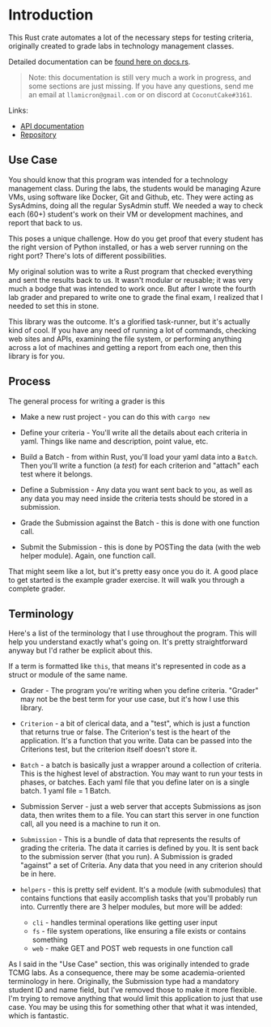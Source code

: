 # Introduction
This Rust crate automates a lot of the necessary steps for testing criteria, originally created to grade labs in technology management classes.

Detailed documentation can be [found here on docs.rs](https://docs.rs/lab_grader/0.10.0/lab_grader/index.html).

> Note: this documentation is still very much a work in progress, and some sections are just missing. If you have any questions, send me an email at `llamicron@gmail.com` or on discord at `CoconutCake#3161`.

Links:
- [API documentation](https://docs.rs/lab_grader)
- [Repository](https://github.com/llamicron/lab_grader)

## Use Case
You should know that this program was intended for a technology management class. During the labs, the students would be managing Azure VMs, using software like Docker, Git and Github, etc. They were acting as SysAdmins, doing all the regular SysAdmin stuff. We needed a way to check each (60+) student's work on their VM or development machines, and report that back to us.

This poses a unique challenge. How do you get proof that every student has the right version of Python installed, or has a web server running on the right port? There's lots of different possibilities.

My original solution was to write a Rust program that checked everything and sent the results back to us. It wasn't modular or reusable; it was very much a bodge that was intended to work once. But after I wrote the fourth lab grader and prepared to write one to grade the final exam, I realized that I needed to set this in stone.

This library was the outcome. It's a glorified task-runner, but it's actually kind of cool. If you have any need of running a lot of commands, checking web sites and APIs, examining the file system, or performing anything across a lot of machines and getting a report from each one, then this library is for you.

## Process
The general process for writing a grader is this

- Make a new rust project - you can do this with `cargo new`

- Define your criteria - You'll write all the details about each criteria in yaml. Things like name and description, point value, etc.

- Build a Batch - from within Rust, you'll load your yaml data into a `Batch`. Then you'll write a function (a *test*) for each criterion and "attach" each test where it belongs.

- Define a Submission - Any data you want sent back to you, as well as any data you may need inside the criteria tests should be stored in a submission.

- Grade the Submission against the Batch - this is done with one function call.

- Submit the Submission - this is done by POSTing the data (with the web helper module). Again, one function call.

That might seem like a lot, but it's pretty easy once you do it. A good place to get started is the example grader exercise. It will walk you through a complete grader.


## Terminology

Here's a list of the terminology that I use throughout the program. This will help you understand exactly what's going on. It's pretty straightforward anyway but I'd rather be explicit about this.

If a term is formatted like `this`, that means it's represented in code as a struct or module of the same name.

- Grader - The program you're writing when you define criteria. "Grader" may not be the best term for your use case, but it's how I use this library.

- `Criterion` - a bit of clerical data, and a "test", which is just a function that returns true or false. The Criterion's test is the heart of the application. It's a function that you write. Data can be passed into the Criterions test, but the criterion itself doesn't store it.

- `Batch` - a batch is basically just a wrapper around a collection of criteria. This is the highest level of abstraction. You may want to run your tests in phases, or batches. Each yaml file that you define later on is a single batch. 1 yaml file = 1 Batch.

- Submission Server - just a web server that accepts Submissions as json data, then writes them to a file. You can start this server in one function call, all you need is a machine to run it on.

- `Submission` - This is a bundle of data that represents the results of grading the criteria. The data it carries is defined by you. It is sent back to the submission server (that you run). A Submission is graded "against" a set of Criteria. Any data that you need in any criterion should be in here.

- `helpers` - this is pretty self evident. It's a module (with submodules) that contains functions that easily accomplish tasks that you'll probably run into. Currently there are 3 helper modules, but more will be added:
  - `cli` - handles terminal operations like getting user input
  - `fs` - file system operations, like ensuring a file exists or contains something
  - `web` - make GET and POST web requests in one function call

As I said in the "Use Case" section, this was originally intended to grade TCMG labs. As a consequence, there may be some academia-oriented terminology in here. Originally, the Submission type had a mandatory student ID and name field, but I've removed those to make it more flexible. I'm trying to remove anything that would limit this application to just that use case. You may be using this for something other that what it was intended, which is fantastic.
